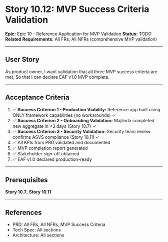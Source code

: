 # Story 10.12: MVP Success Criteria Validation

**Epic:** Epic 10 - Reference Application for MVP Validation
**Status:** TODO
**Related Requirements:** All FRs, All NFRs (comprehensive MVP validation)

---

## User Story

As product owner,
I want validation that all three MVP success criteria are met,
So that I can declare EAF v1.0 MVP complete.

---

## Acceptance Criteria

1. ✅ **Success Criterion 1 - Production Viability:** Reference app built using ONLY framework capabilities (no workarounds) ✓
2. ✅ **Success Criterion 2 - Onboarding Validation:** Majlinda completed new aggregate in <3 days (Story 10.7) ✓
3. ✅ **Success Criterion 3 - Security Validation:** Security team review confirms ASVS compliance (Story 10.11) ✓
4. ✅ All KPIs from PRD validated and documented
5. ✅ MVP completion report generated
6. ✅ Stakeholder sign-off obtained
7. ✅ EAF v1.0 declared production-ready

---

## Prerequisites

**Story 10.7**, **Story 10.11**

---

## References

- PRD: All FRs, All NFRs, MVP Success Criteria
- Tech Spec: All sections
- Architecture: All sections
